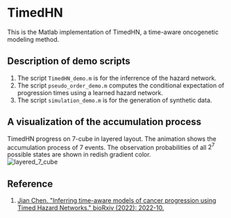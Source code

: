 # TimedHN
This is the Matlab implementation of TimedHN, a time-aware oncogenetic modeling method.<br />
## Description of demo scripts
1. The script `TimedHN_demo.m` is for the inferrence of the hazard network.<br />
2. The script `pseudo_order_demo.m` computes the conditional expectation of progression times using a learned hazard network.<br />
3. The script `simulation_demo.m` is for the generation of synthetic data.<br />

## A visualization of the accumulation process
TimedHN progress on 7-cube in layered layout. The animation shows the accumulation process of 7 events. The observation probabilities of all $2^7$ possible states are shown in redish gradient color.<br />
![layered_7_cube](https://user-images.githubusercontent.com/45474252/202872997-e7966248-d583-4981-926b-b3f2c5779af6.gif)


## Reference
1. [Jian Chen. "Inferring time-aware models of cancer progression
using Timed Hazard Networks." bioRxiv (2022): 2022-10.](https://journals.plos.org/plosone/article?id=10.1371/journal.pone.0283004)<br />


